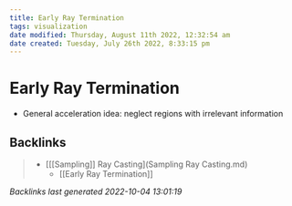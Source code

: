 ```yaml
---
title: Early Ray Termination
tags: visualization
date modified: Thursday, August 11th 2022, 12:32:54 am
date created: Tuesday, July 26th 2022, 8:33:15 pm
---
```


# Early Ray Termination
- General acceleration idea: neglect regions with irrelevant information

## Backlinks

> - [[[Sampling]] Ray Casting](Sampling Ray Casting.md)
>   - [[Early Ray Termination]]

_Backlinks last generated 2022-10-04 13:01:19_
